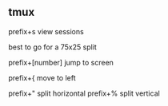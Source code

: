 ## tmux

  prefix+s          view sessions 
  
best to go for a 75x25 split

  prefix+[number]   jump to screen

  prefix+{          move to left

  prefix+"          split horizontal
  prefix+%          split vertical



